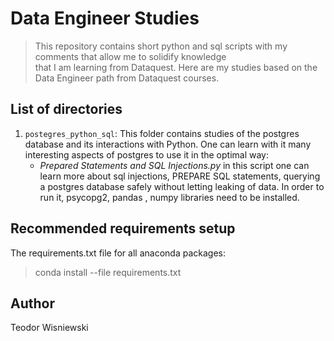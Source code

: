 # Data Engineer Studies
> This repository contains short python and sql scripts with my comments that allow me to solidify knowledge  
> that I am learning from Dataquest. Here are my studies based on the Data Engineer path from Dataquest courses.

## List of directories


1. ```postegres_python_sql```: This folder contains studies of the postgres database and its interactions with Python.
One can learn with it many interesting aspects of postgres to use it in the optimal way:
   * <i>Prepared Statements and SQL Injections.py</i> in this script one can learn more about sql injections, PREPARE
   SQL statements, querying a postgres database safely without letting leaking of data. In order to run it, psycopg2,
     pandas , numpy libraries need to be installed.
     

## Recommended requirements setup
The requirements.txt file for all anaconda packages:
> conda install --file requirements.txt
## Author
Teodor Wisniewski